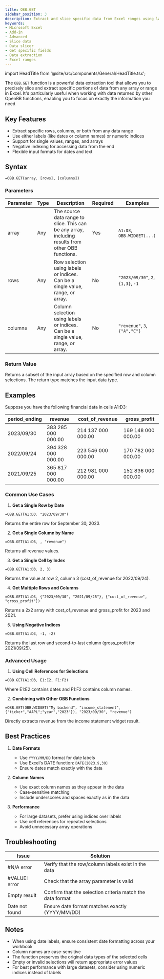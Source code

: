```yaml
---
title: OBB.GET
sidebar_position: 3
description: Extract and slice specific data from Excel ranges using labels or indices
keywords:
- Microsoft Excel
- Add-in
- Advanced
- Slice data
- Data slicer
- Get specific fields
- Data extraction
- Excel ranges
---
```


<!-- markdownlint-disable MD033 -->
import HeadTitle from '@site/src/components/General/HeadTitle.tsx';

<HeadTitle title="OBB.GET | OpenBB Add-in for Excel Docs" />

The `OBB.GET` function is a powerful data extraction tool that allows you to precisely slice and extract specific portions of data from any array or range in Excel. It's particularly useful when working with data returned by other OpenBB functions, enabling you to focus on exactly the information you need.

## Key Features

- Extract specific rows, columns, or both from any data range
- Use either labels (like dates or column names) or numeric indices
- Support for single values, ranges, and arrays
- Negative indexing for accessing data from the end
- Flexible input formats for dates and text

## Syntax

```excel
=OBB.GET(array, [rows], [columns])
```

### Parameters

| Parameter | Type | Description | Required | Examples |
|-----------|------|-------------|----------|----------|
| array | Any | The source data range to slice. This can be any array, including results from other OBB functions. | Yes | `A1:D3`, `OBB.WIDGET(...)` |
| rows | Any | Row selection using labels or indices. Can be a single value, range, or array. | No | `"2023/09/30"`, `2`, `{1,3}`, `-1` |
| columns | Any | Column selection using labels or indices. Can be a single value, range, or array. | No | `"revenue"`, `3`, `{"A","C"}` |

### Return Value

Returns a subset of the input array based on the specified row and column selections. The return type matches the input data type.

## Examples

Suppose you have the following financial data in cells A1:D3:

| period_ending | revenue            | cost_of_revenue    | gross_profit       |
|---------------|--------------------|--------------------|--------------------|
| 2023/09/30    | 383 285 000 000.00 | 214 137 000 000.00 | 169 148 000 000.00 |
| 2022/09/24    | 394 328 000 000.00 | 223 546 000 000.00 | 170 782 000 000.00 |
| 2021/09/25    | 365 817 000 000.00 | 212 981 000 000.00 | 152 836 000 000.00 |

### Common Use Cases

1. **Get a Single Row by Date**

```excel
=OBB.GET(A1:D3, "2023/09/30")
```

Returns the entire row for September 30, 2023.

2. **Get a Single Column by Name**

```excel
=OBB.GET(A1:D3, , "revenue")
```

Returns all revenue values.

3. **Get a Single Cell by Index**

```excel
=OBB.GET(A1:D3, 2, 3)
```

Returns the value at row 2, column 3 (cost_of_revenue for 2022/09/24).

4. **Get Multiple Rows and Columns**

```excel
=OBB.GET(A1:D3, {"2023/09/30", "2021/09/25"}, {"cost_of_revenue", "gross_profit"})
```

Returns a 2x2 array with cost_of_revenue and gross_profit for 2023 and 2021.

5. **Using Negative Indices**

```excel
=OBB.GET(A1:D3, -1, -2)
```

Returns the last row and second-to-last column (gross_profit for 2021/09/25).

### Advanced Usage

1. **Using Cell References for Selections**

```excel
=OBB.GET(A1:D3, E1:E2, F1:F2)
```

Where E1:E2 contains dates and F1:F2 contains column names.

2. **Combining with Other OBB Functions**

```excel
=OBB.GET(OBB.WIDGET("My backend", "income_statement", {"ticker","AAPL";"year","2023"}), "2023/09/30", "revenue")
```

Directly extracts revenue from the income statement widget result.

## Best Practices

1. **Date Formats**
   - Use `YYYY/MM/DD` format for date labels
   - Use Excel's DATE function: `DATE(2023,9,30)`
   - Ensure dates match exactly with the data

2. **Column Names**
   - Use exact column names as they appear in the data
   - Case-sensitive matching
   - Include underscores and spaces exactly as in the data

3. **Performance**
   - For large datasets, prefer using indices over labels
   - Use cell references for repeated selections
   - Avoid unnecessary array operations

## Troubleshooting

| Issue | Solution |
|-------|----------|
| #N/A error | Verify that the row/column labels exist in the data |
| #VALUE! error | Check that the array parameter is valid |
| Empty result | Confirm that the selection criteria match the data format |
| Date not found | Ensure date format matches exactly (YYYY/MM/DD) |

## Notes

- When using date labels, ensure consistent date formatting across your workbook
- Column names are case-sensitive
- The function preserves the original data types of the selected cells
- Empty or invalid selections will return appropriate error values
- For best performance with large datasets, consider using numeric indices instead of labels

